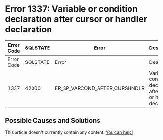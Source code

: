 
# Error 1337: Variable or condition declaration after cursor or handler declaration


| Error Code | SQLSTATE | Error | Description |
| --- | --- | --- | --- |
| Error Code | SQLSTATE | Error | Description |
| 1337 | 42000 | ER_SP_VARCOND_AFTER_CURSHNDLR | Variable or condition declaration after cursor or handler declaration |




## Possible Causes and Solutions


This article doesn't currently contain any content. [You can help!](/kb/en/writing-and-editing-knowledge-base-articles/)

